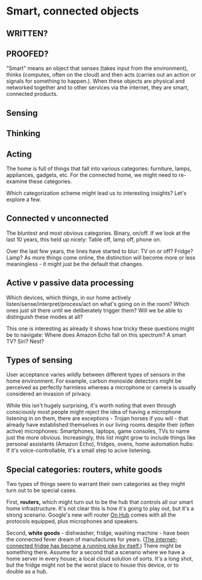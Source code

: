 # Smart, connected objects

## WRITTEN?
## PROOFED?

"Smart" means an object that senses (takes input from the environment), thinks (computes, often on the cloud) and then acts (carries out an action or signals for something to happen.). When these objects are physical and networked together and to other services via the internet, they are smart, connected products. 

## Sensing
## Thinking
## Acting

The home is full of things that fall into various categories: furniture, lamps, appliances, gadgets, etc. For the connected home, we might need to re-examine these categories. 

Which categorization scheme might lead us to interesting insights? Let's explore a few.

## Connected v unconnected

The bluntest and most obvious categories. Binary, on/off. If we look at the last 10 years, this held up nicely: Table off, lamp off, phone on.

Over the last few years, the lines have started to blur: TV on or off? Fridge? Lamp? As more things come online, the distinction will become more or less meaningless - it might just be the default that changes.

## Active v passive data processing

Which devices, which things, in our home actively listen/sense/interpret/process/act on what's going on in the room? Which ones just sit there until we deliberately trigger them? Will we be able to distinguish these modes at all?

This one is interesting as already it shows how tricky these questions might be to navigate: Where does Amazon Echo fall on this spectrum? A smart TV? Siri? Nest?

## Types of sensing

User acceptance varies wildly between different types of sensors in the home environment. For example, carbon monoxide detectors might be perceived as perfectly harmless whereas a microphone or camera is usually considered an invasion of privacy.

While this isn't hugely surprising, it's worth noting that even through consciously most people might reject the idea of having a microphone listening in on them, there are exceptions - Trojan horses if you will - that already have established themselves in our living rooms despite their (often active) microphones: Smartphones, laptops, game consoles, TVs to name just the more obvious. Increasingly, this list might grow to include things like personal assistants (Amazon Echo), fridges, ovens, home automation hubs: If it's voice-controllable, it's a small step to acive listening.

## Special categories: routers, white goods

Two types of things seem to warrant their own categories as they might turn out to be special cases.

First, **routers,** which might turn out to be the hub that controls all our smart home infrastructure. It's not clear this is how it's going to play out, but it's a strong scenario. Google's new wifi router [On Hub](https://on.google.com/hub/) comes with all the protocols equipped, plus microphones and speakers.

Second, **white goods** - dishwasher, fridge, washing machine - have been the connected fever dream of manufactures for years. ([The internet-connected fridge has become a running joke by itself.](http://fuckyeahinternetfridge.tumblr.com/)) There might be something there. Assume for a second that a scenario where we have a home server in every house; a local cloud solution of sorts. It's a long shot, but the fridge might not be the worst place to house this device, or to double as a hub. 

